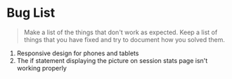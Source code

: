 # Bug List

> Make a list of the things that don't work as expected. Keep a list of things that you have fixed and try to document how you solved them.

1. Responsive design for phones and tablets
2. The if statement displaying the picture on session stats page isn't working properly